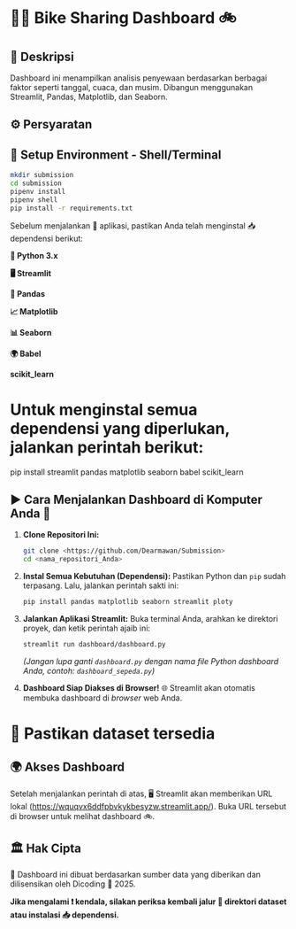 # 🚴‍♂️ Bike Sharing Dashboard 🚲

## 📌 Deskripsi

 Dashboard ini menampilkan  analisis penyewaan  berdasarkan berbagai faktor seperti  tanggal,  cuaca, dan  musim. Dibangun menggunakan  Streamlit,  Pandas,  Matplotlib, dan  Seaborn.

## ⚙️ Persyaratan
## 📌 Setup Environment - Shell/Terminal
```bash
mkdir submission
cd submission
pipenv install
pipenv shell
pip install -r requirements.txt
```
Sebelum menjalankan 🚀 aplikasi, pastikan Anda telah menginstal 📥 dependensi berikut:

**🐍 Python 3.x**

**🖥️ Streamlit**

**🐼 Pandas**

**📈 Matplotlib**

**📊 Seaborn**

**🌍 Babel**

**scikit_learn**

# Untuk menginstal semua dependensi yang diperlukan, jalankan perintah berikut:

  pip install streamlit pandas matplotlib seaborn babel scikit_learn
  

## ▶️ Cara Menjalankan Dashboard di Komputer Anda 🚀

1.  **Clone Repositori Ini:**
    ```bash
    git clone <https://github.com/Dearmawan/Submission>
    cd <nama_repositori_Anda>
    ```

2.  **Instal Semua Kebutuhan (Dependensi):**
    Pastikan Python dan `pip` sudah terpasang. Lalu, jalankan perintah sakti ini:
    ```bash
    pip install pandas matplotlib seaborn streamlit ploty
    ```

3.  **Jalankan Aplikasi Streamlit:**
    Buka terminal Anda, arahkan ke direktori proyek, dan ketik perintah ajaib ini:
    ```bash
    streamlit run dashboard/dashboard.py
    ```
    *(Jangan lupa ganti `dashboard.py` dengan nama file Python dashboard Anda, contoh: `dashboard_sepeda.py`)*

4.  **Dashboard Siap Diakses di Browser!** 🌐
    Streamlit akan otomatis membuka dashboard di *browser* web Anda.
# 📂 Pastikan dataset tersedia


## 🌍 Akses Dashboard
Setelah menjalankan perintah di atas, 🖥️ Streamlit akan memberikan URL lokal (https://wquqvx6ddfpbvkykbesyzw.streamlit.app/).
Buka URL tersebut di  browser untuk melihat dashboard 🚲.



## 🏛️ Hak Cipta

📜 Dashboard ini dibuat berdasarkan sumber data yang diberikan dan dilisensikan oleh Dicoding 🏢 2025.

**Jika mengalami ❗ kendala, silakan periksa kembali jalur 📁 direktori dataset atau instalasi 📥 dependensi.**

